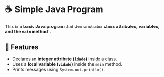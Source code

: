 # ☕ Simple Java Program

This is a **basic Java program** that demonstrates **class attributes, variables, and the `main` method`.**

## 🚀 Features

- Declares an **integer attribute (`idade`)** inside a class.
- Uses a **local variable (`vidade`)** inside the `main` method.
- Prints messages using `System.out.println()`.
